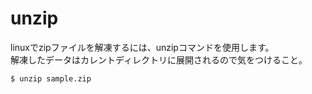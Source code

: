 # unzip
linuxでzipファイルを解凍するには、unzipコマンドを使用します。  
解凍したデータはカレントディレクトリに展開されるので気をつけること。  

```
$ unzip sample.zip
```
